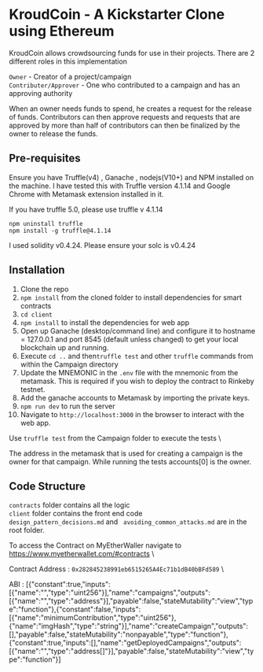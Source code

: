 # KroudCoin -  A Kickstarter Clone using Ethereum

KroudCoin allows crowdsourcing funds for use in their projects. There are 2 different roles in this implementation

`Owner` - Creator of a project/campaign \
`Contributer/Approver` - One who contributed to a campaign and has an approving authority

When an owner needs funds to spend, he creates a request for the release of funds. Contributors can then
approve requests and requests that are approved by more than half of contributors can then be finalized
by the owner to release the funds.

## Pre-requisites

Ensure you have Truffle(v4) , Ganache , nodejs(V10+) and NPM installed on the machine. I have tested this with Truffle version 4.1.14 and Google Chrome with Metamask extension installed in it. 

If you have truffle 5.0, please use truffle v 4.1.14

`npm uninstall truffle` \
`npm install -g truffle@4.1.14`

I used solidity v0.4.24. Please ensure your solc is v0.4.24

## Installation

1. Clone the repo
2. `npm install` from the cloned folder to install dependencies for smart contracts
3. `cd client`
4. `npm install` to install the dependencies for web app
5. Open up Ganache (desktop/command line) and configure it to hostname = 127.0.0.1 and port 8545 (default unless changed) to get your local blockchain up and running.
6. Execute `cd ..` and then`truffle test` and other `truffle` commands from within the Campaign directory
7. Update the MNEMONIC in the `.env` file with the mnemonic from the metamask. This is required if you wish to deploy the contract to Rinkeby testnet.
8. Add the ganache accounts to Metamask by importing the private keys.
9. `npm run dev` to run the server
10. Navigate to `http://localhost:3000` in the browser to interact with the web app.

Use `truffle test` from the Campaign folder to execute the tests \

The address in the metamask that is used for creating a campaign is the owner for that campaign. While running the tests accounts[0] is the owner.


## Code Structure

`contracts` folder contains all the logic \
`client` folder contains the front end code \
`design_pattern_decisions.md` and ` avoiding_common_attacks.md` are in the root folder.

To access the Contract on MyEtherWaller navigate to https://www.myetherwallet.com/#contracts \

Contract Address  : `0x282845238991eb6515265A4Ec71b1dB40bBFd589` \

ABI : [{"constant":true,"inputs":[{"name":"","type":"uint256"}],"name":"campaigns","outputs":[{"name":"","type":"address"}],"payable":false,"stateMutability":"view","type":"function"},{"constant":false,"inputs":[{"name":"minimumContribution","type":"uint256"},{"name":"imgHash","type":"string"}],"name":"createCampaign","outputs":[],"payable":false,"stateMutability":"nonpayable","type":"function"},{"constant":true,"inputs":[],"name":"getDeployedCampaigns","outputs":[{"name":"","type":"address[]"}],"payable":false,"stateMutability":"view","type":"function"}]
